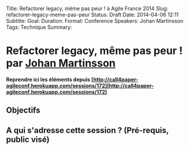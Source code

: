 Title: Refactorer legacy, même pas peur ! à Agile France 2014 
Slug: refactorer-legacy-meme-pas-peur
Status: Draft
Date: 2014-04-06 12:11
Subtitle: 
Goal: 
Duration: 
Format: Conference
Speakers: Johan Martinsson
Tags: Technique
Summary: 


# Refactorer legacy, même pas peur ! par [Johan Martinsson](../bios/johan-martinsson.html)

**Reprendre ici les éléments depuis [http://call4paper-agileconf.herokuapp.com/sessions/172](http://call4paper-agileconf.herokuapp.com/sessions/172)**
## Objectifs

## A qui s'adresse cette session ? (Pré-requis, public visé)


